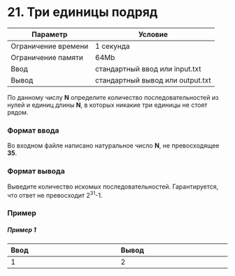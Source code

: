 # 21. Три единицы подряд

| Параметр            | Условие                          |
|---------------------|----------------------------------|
| Ограничение времени | 1 секунда                        |
| Ограничение памяти  | 64Mb                             |
| Ввод                | стандартный ввод или input.txt   |
| Вывод               | стандартный вывод или output.txt |

По данному числу **N** определите количество последовательностей из нулей и единиц длины **N**, 
в которых никакие три единицы не стоят рядом.

### Формат ввода
Во входном файле написано натуральное число **N**, не превосходящее **35**.

### Формат вывода
Выведите количество искомых последовательностей. Гарантируется, что ответ не превосходит 2<sup>31</sup>-1.

### Пример

##### Пример 1
<table>
    <thead>
        <tr>
            <th width="250px" align="left">Ввод</th>
            <th width="250px" align="left">Вывод</th>
        </tr>
    </thead>
    <tr>
        <td>
            1
        </td>
        <td>
            2
        </td>
    </tr>
</table>